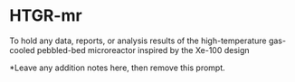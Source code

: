 # HTGR-mr

To hold any data, reports, or analysis results of the high-temperature gas-cooled pebbled-bed microreactor inspired by the Xe-100 design

*Leave any addition notes here, then remove this prompt.
